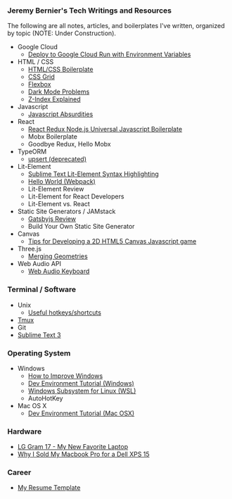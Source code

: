 ### Jeremy Bernier's Tech Writings and Resources

The following are all notes, articles, and boilerplates I've written, organized by topic (NOTE: Under Construction). 

- Google Cloud
    - [Deploy to Google Cloud Run with Environment Variables](https://gist.github.com/JeremyBernier/801e43f9341098e9763afd4faf5f067a)
- HTML / CSS
    - [HTML/CSS Boilerplate](https://www.jbernier.com/html-css-boilerplate)
    - [CSS Grid](https://www.jbernier.com/css-grid)
    - [Flexbox](https://www.jbernier.com/flexbox)
    - [Dark Mode Problems](https://www.jbernier.com/dark-mode)
    - [Z-Index Explained](https://www.jbernier.com/z-indexes-explained/)
- Javascript
    - [Javascript Absurdities](https://www.jbernier.com/javascript-absurdities/)
- React
    - [React Redux Node.js Universal Javascript Boilerplate](https://github.com/JeremyBernier/react-redux-node-boilerplate)
    - Mobx Boilerplate
    - Goodbye Redux, Hello Mobx
- TypeORM
    - [upsert (deprecated)](https://gist.github.com/JeremyBernier/5683ebc8e83990a4d4e3d0abd1a9549d)
- Lit-Element
    - [Sublime Text Lit-Element Syntax Highlighting](https://github.com/JeremyBernier/LitElement-Syntax-Highlighting)
    - [Hello World (Webpack)](https://github.com/JeremyBernier/lit-element-webpack-hello-world)
    - Lit-Element Review
    - Lit-Element for React Developers
    - Lit-Element vs. React
- Static Site Generators / JAMstack
    - [Gatsbyjs Review](/gatsbyjs-review)
    - Build Your Own Static Site Generator
- Canvas
    - [Tips for Developing a 2D HTML5 Canvas Javascript game](https://www.jbernier.com/2d-html5-canvas-javascript-game-tips)
- Three.js
    - [Merging Geometries](https://www.jbernier.com/threejs-merging-geometries/)
- Web Audio API
    - [Web Audio Keyboard](https://github.com/JeremyBernier/web_audio_keyboard)

### Terminal / Software

- Unix
    - [Useful hotkeys/shortcuts](https://www.jbernier.com/unix-commands)
- [Tmux](https://www.jbernier.com/tmux)
- Git
- [Sublime Text 3](/sublime-text)

### Operating System
- Windows
    - [How to Improve Windows](https://www.jbernier.com/windows-tips/)
    - [Dev Environment Tutorial (Windows)](/dev-tutorial-windows)
    - [Windows Subsystem for Linux (WSL)](https://www.jbernier.com/windows-subsystem-linux-review/)
    - AutoHotKey
- Mac OS X
    - [Dev Environment Tutorial (Mac OSX)](https://www.jbernier.com/dev-environment-tutorial/)

### Hardware
- [LG Gram 17 - My New Favorite Laptop](/lg-gram-17)
- [Why I Sold My Macbook Pro for a Dell XPS 15](https://www.jbernier.com/why-i-sold-my-macbook-pro-for-dell-xps-15/)

### Career
- [My Resume Template](https://docs.google.com/document/d/1LoPO2A_mZXJTpn90K27FPKU3sdnrS_r7mXbic9HUSDw/edit?usp=sharing)

